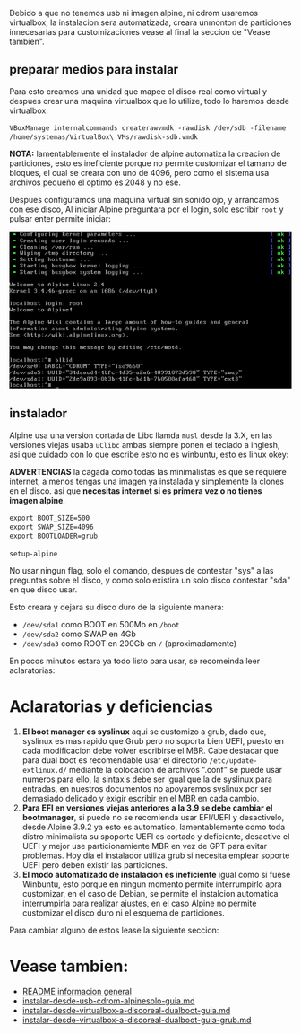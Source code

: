 Debido a que no tenemos usb ni imagen alpine, ni cdrom usaremos virtualbox, 
la instalacion sera automatizada, creara unmonton de particiones innecesarias 
para customizaciones vease al final la seccion de "Vease tambien".


## preparar medios para instalar

Para esto creamos una unidad que mapee el disco real como virtual y despues crear 
una maquina virtualbox que lo utilize, todo lo haremos desde virtualbox:

```
VBoxManage internalcommands createrawvmdk -rawdisk /dev/sdb -filename /home/systemas/VirtualBox\ VMs/rawdisk-sdb.vmdk
```

**NOTA:** lamentablemente el instalador de alpine automatiza la creacion de particiones, 
esto es ineficiente porque no permite customizar el tamano de bloques, el cual se creara 
con uno de 4096, pero como el sistema usa archivos pequeño el optimo es 2048 y no ese.

Despues configuramos una maquina virtual sin sonido ojo, y arrancamos con ese disco, 
Al iniciar Alpine preguntara por el login, solo escribir `root` y pulsar enter permite iniciar:

![instalar-desde-virtualbox-a-discoreal-dualboot-screenshot-01.png](instalar-desde-virtualbox-a-discoreal-dualboot-screenshot-01.png)


## instalador

Alpine usa una version cortada de Libc llamda `musl` desde la 3.X, en 
las versiones viejas usaba `uClibc` ambas siempre ponen el teclado a inglesh, 
asi que cuidado con lo que escribe esto no es winbuntu, esto es linux okey:

**ADVERTENCIAS** la cagada como todas las minimalistas es que se requiere internet, 
a menos tengas una imagen ya instalada y simplemente la clones en el disco. 
asi que **necesitas internet si es primera vez o no tienes imagen alpine**.

```
export BOOT_SIZE=500
export SWAP_SIZE=4096
export BOOTLOADER=grub

setup-alpine
```

No usar ningun flag, solo el comando, despues de contestar "sys" a las preguntas sobre el 
disco, y como solo existira un solo disco contestar "sda" en que disco usar.

Esto creara y dejara su disco duro de la siguiente manera:

* `/dev/sda1` como BOOT en 500Mb en `/boot`
* `/dev/sda2` como SWAP en 4Gb
* `/dev/sda3` como ROOT en 200Gb en `/` (aproximadamente)

En pocos minutos estara ya todo listo para usar, se recomeinda leer aclaratorias:

# Aclaratorias y deficiencias

1. **El boot manager es syslinux** aqui se customizo a grub, dado que, syslinux es mas 
rapido que Grub pero no soporta bien UEFI, puesto en cada modificacion debe volver escribirse el MBR. 
Cabe destacar que para dual boot es recomendable usar el directorio `/etc/update-extlinux.d/` 
mediante la colocacion de archivos ".conf" se puede usar numeros para ello, la sintaxis debe 
ser igual que la de syslinux para entradas, en nuestros documentos no apoyaremos syslinux 
por ser demasiado delicado y exigir escribir en el MBR en cada cambio.
2. **Para EFI en versiones viejas anteriores a la 3.9 se debe cambiar el bootmanager**, si puede 
no se recomienda usar EFI/UEFI y desactivelo, desde Alpine 3.9.2 ya esto es automatico, 
lamentablemente como toda distro minimalista su spoporte UEFI es cortado y deficiente, 
desactive el UEFI y mejor use particionamiente MBR en vez de GPT para evitar problemas. 
Hoy dia el instalador utiliza grub si necesita emplear soporte UEFI pero deben existir las particiones.
3. **El modo automatizado de instalacion es ineficiente** igual como si fuese Winbuntu, 
esto porque en ningun momento permite interrumpirlo apra customizar, en el 
caso de Debian, se permite el instalcion automatica interrumpirla para realizar ajustes, 
en el caso Alpine no permite customizar el disco duro ni el esquema de particiones.

Para cambiar alguno de estos lease la siguiente seccion:

# Vease tambien:

* [README informacion general](../README.md)
* [instalar-desde-usb-cdrom-alpinesolo-guia.md](instalar-desde-usb-cdrom-a-discoreal-alpinesolo-guia.md)
* [instalar-desde-virtualbox-a-discoreal-dualboot-guia.md](instalar-desde-virtualbox-a-discoreal-dualboot-guia.md)
* [instalar-desde-virtualbox-a-discoreal-dualboot-guia-grub.md](instalar-desde-virtualbox-a-discoreal-dualboot-guia-grub.md)
